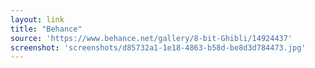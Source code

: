 ```yaml
---
layout: link
title: "Behance"
source: 'https://www.behance.net/gallery/8-bit-Ghibli/14924437'
screenshot: 'screenshots/d85732a1-1e18-4863-b58d-be8d3d784473.jpg'
---
```


